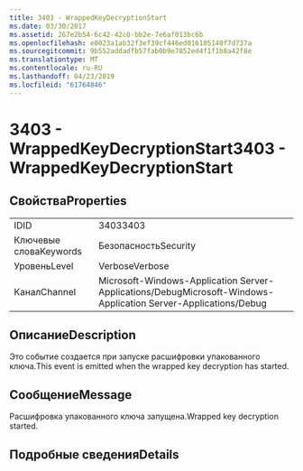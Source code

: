 ```yaml
---
title: 3403 - WrappedKeyDecryptionStart
ms.date: 03/30/2017
ms.assetid: 267e2b54-6c42-42c0-bb2e-7e6af013bc6b
ms.openlocfilehash: e0023a1ab32f3ef39cf446ed016105140f7d737a
ms.sourcegitcommit: 9b552addadfb57fab0b9e7852ed4f1f1b8a42f8e
ms.translationtype: MT
ms.contentlocale: ru-RU
ms.lasthandoff: 04/23/2019
ms.locfileid: "61764846"
---
```

# <a name="3403---wrappedkeydecryptionstart"></a><span data-ttu-id="44f86-102">3403 - WrappedKeyDecryptionStart</span><span class="sxs-lookup"><span data-stu-id="44f86-102">3403 - WrappedKeyDecryptionStart</span></span>
## <a name="properties"></a><span data-ttu-id="44f86-103">Свойства</span><span class="sxs-lookup"><span data-stu-id="44f86-103">Properties</span></span>  
  
|||  
|-|-|  
|<span data-ttu-id="44f86-104">ID</span><span class="sxs-lookup"><span data-stu-id="44f86-104">ID</span></span>|<span data-ttu-id="44f86-105">3403</span><span class="sxs-lookup"><span data-stu-id="44f86-105">3403</span></span>|  
|<span data-ttu-id="44f86-106">Ключевые слова</span><span class="sxs-lookup"><span data-stu-id="44f86-106">Keywords</span></span>|<span data-ttu-id="44f86-107">Безопасность</span><span class="sxs-lookup"><span data-stu-id="44f86-107">Security</span></span>|  
|<span data-ttu-id="44f86-108">Уровень</span><span class="sxs-lookup"><span data-stu-id="44f86-108">Level</span></span>|<span data-ttu-id="44f86-109">Verbose</span><span class="sxs-lookup"><span data-stu-id="44f86-109">Verbose</span></span>|  
|<span data-ttu-id="44f86-110">Канал</span><span class="sxs-lookup"><span data-stu-id="44f86-110">Channel</span></span>|<span data-ttu-id="44f86-111">Microsoft-Windows-Application Server-Applications/Debug</span><span class="sxs-lookup"><span data-stu-id="44f86-111">Microsoft-Windows-Application Server-Applications/Debug</span></span>|  
  
## <a name="description"></a><span data-ttu-id="44f86-112">Описание</span><span class="sxs-lookup"><span data-stu-id="44f86-112">Description</span></span>  
 <span data-ttu-id="44f86-113">Это событие создается при запуске расшифровки упакованного ключа.</span><span class="sxs-lookup"><span data-stu-id="44f86-113">This event is emitted when the wrapped key decryption has started.</span></span>  
  
## <a name="message"></a><span data-ttu-id="44f86-114">Сообщение</span><span class="sxs-lookup"><span data-stu-id="44f86-114">Message</span></span>  
 <span data-ttu-id="44f86-115">Расшифровка упакованного ключа запущена.</span><span class="sxs-lookup"><span data-stu-id="44f86-115">Wrapped key decryption started.</span></span>  
  
## <a name="details"></a><span data-ttu-id="44f86-116">Подробные сведения</span><span class="sxs-lookup"><span data-stu-id="44f86-116">Details</span></span>
